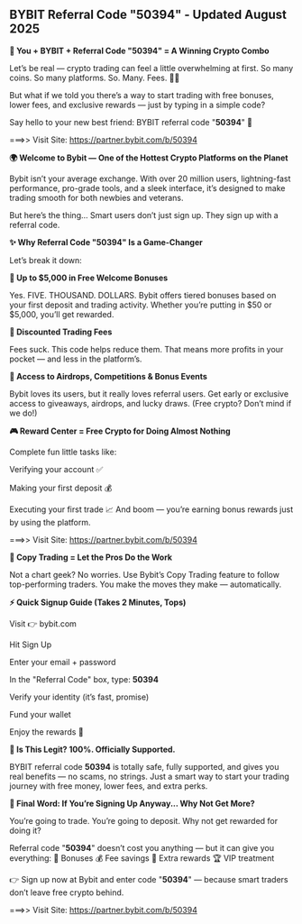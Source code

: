 ## BYBIT Referral Code "50394" - Updated August 2025

**🎉 You + BYBIT + Referral Code "50394" = A Winning Crypto Combo**

Let’s be real — crypto trading can feel a little overwhelming at first. So many coins. So many platforms. So. Many. Fees. 😵‍💫

But what if we told you there’s a way to start trading with free bonuses, lower fees, and exclusive rewards — just by typing in a simple code?

Say hello to your new best friend: BYBIT referral code "**50394**" 🥂

===>> Visit Site: https://partner.bybit.com/b/50394

**🌍 Welcome to Bybit — One of the Hottest Crypto Platforms on the Planet**

Bybit isn’t your average exchange. With over 20 million users, lightning-fast performance, pro-grade tools, and a sleek interface, it’s designed to make trading smooth for both newbies and veterans.

But here’s the thing...
Smart users don’t just sign up. They sign up with a referral code.

**✨ Why Referral Code "50394" Is a Game-Changer**

Let’s break it down:

**🎁 Up to $5,000 in Free Welcome Bonuses**

Yes. FIVE. THOUSAND. DOLLARS.
Bybit offers tiered bonuses based on your first deposit and trading activity. Whether you’re putting in $50 or $5,000, you’ll get rewarded.

**💸 Discounted Trading Fees**

Fees suck. This code helps reduce them.
That means more profits in your pocket — and less in the platform’s.

**🧧 Access to Airdrops, Competitions & Bonus Events**

Bybit loves its users, but it really loves referral users.
Get early or exclusive access to giveaways, airdrops, and lucky draws. (Free crypto? Don’t mind if we do!)

**🎮 Reward Center = Free Crypto for Doing Almost Nothing**

Complete fun little tasks like:

Verifying your account ✅

Making your first deposit 💰

Executing your first trade 📈
And boom — you’re earning bonus rewards just by using the platform.

===>> Visit Site: https://partner.bybit.com/b/50394


**🧠 Copy Trading = Let the Pros Do the Work**

Not a chart geek? No worries.
Use Bybit’s Copy Trading feature to follow top-performing traders. You make the moves they make — automatically.

**⚡ Quick Signup Guide (Takes 2 Minutes, Tops)**

Visit 👉 bybit.com

Hit Sign Up

Enter your email + password

In the "Referral Code" box, type: **50394**

Verify your identity (it’s fast, promise)

Fund your wallet

Enjoy the rewards 🎊

**🔐 Is This Legit? 100%. Officially Supported.**

BYBIT referral code **50394** is totally safe, fully supported, and gives you real benefits — no scams, no strings. Just a smart way to start your trading journey with free money, lower fees, and extra perks.

**🎯 Final Word: If You’re Signing Up Anyway... Why Not Get More?**

You’re going to trade. You’re going to deposit.
Why not get rewarded for doing it?

Referral code "**50394**" doesn’t cost you anything — but it can give you everything:
🚀 Bonuses
💰 Fee savings
🎁 Extra rewards
🏆 VIP treatment

👉 Sign up now at Bybit and enter code "**50394**" — because smart traders don’t leave free crypto behind.

===>> Visit Site: https://partner.bybit.com/b/50394




